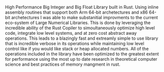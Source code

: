High Performance Big Integer and Big Float Library built in Rust. Using inline assembly routines that support both Arm 64-bit archetectures and x86 64-bit archetectures I was able to make substanitial improvments to the current eco-system of Large Numerical Libraries. This is done by leveraging the incredible ability of the Rust Copiler to simoultaneously optimize high level code, integrate low level systems, and at zero cost abstract away operations. This leads to a blazingly fast and extreamly simple to use library that is incredible verbose in its operations while maintaining low level control like if you would like stack or heap allocated numbers. All of the operations included in the library have been optimized to the greatest extent for performance using the most up to date research in theoretical computer science and best practices of memory mangment in rust.
